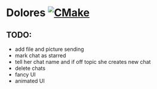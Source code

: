 # Dolores [![CMake](https://img.shields.io/github/actions/workflow/status/kiddersmxj/dolores/cmake.yml?style=for-the-badge)](https://github.com/kiddersmxj/dolores/actions/workflows/cmake.yml)

## TODO:
- add file and picture sending
- mark chat as starred
- tell her chat name and if off topic she creates new chat
- delete chats
- fancy UI
- animated UI

